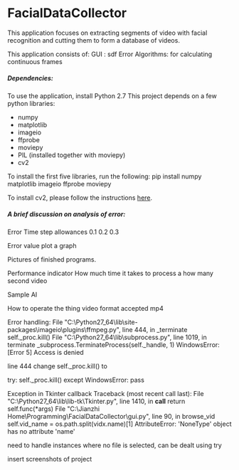 # FacialDataCollector
This application focuses on extracting segments of video with facial recognition and cutting them to form a database of videos.



This application consists of:
GUI : sdf
Error Algorithms: for calculating continuous frames


##### Dependencies:
To use the application, install Python 2.7
This project depends on a few python libraries:
- numpy
- matplotlib
- imageio
- ffprobe
- moviepy
- PIL (installed together with moviepy)
- cv2

To install the first five libraries, run the following:
pip install numpy matplotlib imageio ffprobe moviepy

To install cv2, please follow the instructions [here](http://opencv-python-tutroals.readthedocs.io/en/latest/py_tutorials/py_setup/py_setup_in_windows/py_setup_in_windows.html).


##### A brief discussion on analysis of error:
Error
Time step allowances 0.1 0.2 0.3

Error value plot a graph


Pictures of finished programs.

Performance indicator
How much time it takes to process a how many second video



Sample AI


How to operate the thing
video format accepted mp4

Error handling:
  File "C:\Python27_64\lib\site-packages\imageio\plugins\ffmpeg.py", line 444, in _terminate
    self._proc.kill()
  File "C:\Python27_64\lib\subprocess.py", line 1019, in terminate
    _subprocess.TerminateProcess(self._handle, 1)
WindowsError: [Error 5] Access is denied

line 444 change
self._proc.kill()
to 

try:
    self._proc.kill()
except WindowsError:
    pass

Exception in Tkinter callback
Traceback (most recent call last):
  File "C:\Python27_64\lib\lib-tk\Tkinter.py", line 1410, in __call__
    return self.func(*args)
  File "C:\Jianzhi Home\Programming\FacialDataCollector\gui.py", line 90, in browse_vid
    self.vid_name = os.path.split(vidx.name)[1]
AttributeError: 'NoneType' object has no attribute 'name'

need to handle instances where no file is selected, can be dealt using try


insert screenshots of project


